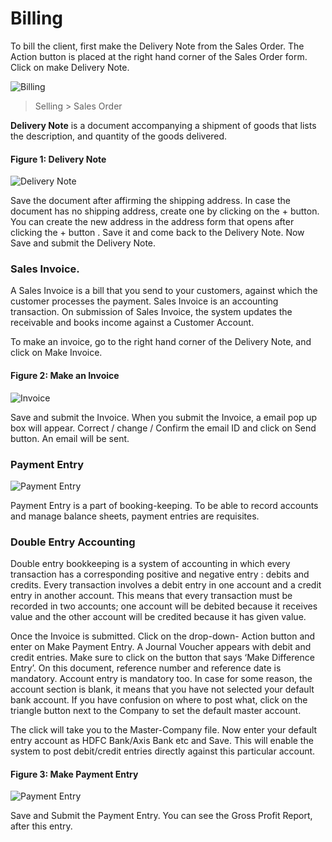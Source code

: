 # Billing

To bill the client, first make the Delivery Note from the Sales Order. The Action button is placed at the right hand corner of the  Sales Order form. Click on make Delivery Note. 

![Billing](/assets/frappe_io/images/erpnext/m-t-o-big-bill.jpg)

> Selling > Sales Order 

__Delivery Note__ is a document accompanying a shipment of goods that lists the description, and quantity of the goods delivered.

#### Figure 1: Delivery Note

![Delivery Note](/assets/frappe_io/images/erpnext/m-t-o-delivery-note-jps-1.png)

Save the document after affirming the shipping address. In case the document has no shipping address, create one by clicking on the + button. You can create the new address in the address form that opens after clicking the + button . Save it and come back to the Delivery Note. Now Save and submit the Delivery Note. 

### Sales Invoice.

A Sales Invoice is a bill that you send to your customers, against which the customer processes the payment. Sales Invoice is an accounting transaction. On submission of Sales Invoice,  the system updates the receivable and books income against a Customer Account.

To make an invoice, go to the right hand corner of the Delivery Note, and click on Make Invoice.

#### Figure 2: Make an Invoice

![Invoice](/assets/frappe_io/images/erpnext/m-t-o-invoice-jps-1.png)

Save and submit the Invoice. When you submit the Invoice, a email pop up box will appear. Correct / change / Confirm the email ID and click on Send button. An email will be sent.

### Payment Entry

![Payment Entry](/assets/frappe_io/images/erpnext/m-t-o-make-payment.jpg)


Payment Entry is a part of booking-keeping. To be able to record accounts and manage balance sheets, payment entries are requisites.

### Double Entry Accounting

Double entry bookkeeping is a system of accounting in which every transaction has a corresponding positive and negative entry : debits and credits. Every transaction involves a debit entry in one account and a credit entry in another account. This means that every transaction must be recorded in two accounts; one account will be debited because it receives value and the other account will be credited because it has given value.

Once the Invoice is submitted. Click on the drop-down- Action button and enter on Make Payment  Entry. A Journal Voucher appears with debit and credit entries. Make sure to click on the button that says ‘Make Difference Entry’. On this document, reference number and reference date is mandatory. Account entry is mandatory too. In case for some reason, the account section is blank, it means that you have not selected your default bank account. If you have confusion on where to post what, click on the triangle button next to the Company to set the default master account.

The click will take you to the Master-Company file. Now enter your default entry account as HDFC Bank/Axis Bank etc and Save. This will enable the system to post debit/credit entries directly against this particular account.

#### Figure 3: Make Payment Entry

![Payment Entry](/assets/frappe_io/images/erpnext/m-t-o-payment-entry-jps-1.png)

Save and Submit the Payment Entry. You can see the Gross Profit Report, after this entry. 

